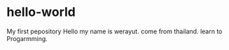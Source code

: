 # hello-world
My first pepository
Hello my name is werayut. come from thailand. learn to Progarmming.
